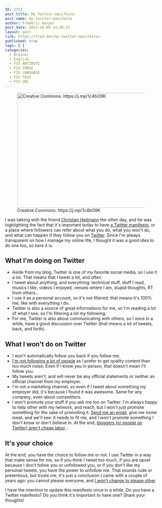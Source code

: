 ```yaml
---
ID: 2753
post_title: My Twitter manifesto
post_name: my-twitter-manifesto
author: Frédéric Harper
post_date: 2013-10-09 14:30:23
layout: post
link: https://fred.dev/my-twitter-manifesto/
published: true
tags: [ ]
categories:
  - Brainer
  - English
  - FIX ANTIDOTE
  - FIX IMAGE
  - FIX LANGUAGE
  - FIX TAGS
  - FIX URL
---
```

<figure><img alt="Creative Commons: https://j.mp/1c4bO9K" src="http://fred.dev/wp-content/uploads/2013/10/twitter.jpg" width="600" height="379" /><figcaption> Creative Commons: https://j.mp/1c4bO9K</figcaption></figure>
I was talking with the friend <a href="https://christianheilmann.com" target="_blank" rel="noopener noreferrer">Christian Heilmann</a> the other day, and he was highlighting the fact that it's important today to have <a href="https://christianheilmann.com/2013/02/11/hello-it-is-me-on-twitter/" target="_blank" rel="noopener noreferrer">a Twitter manifesto</a>, or a place where followers can refer about what you do, what you won't do, and what can happen if they follow you on <a href="https://twitter.com/fharper" target="_blank" rel="noopener noreferrer">Twitter</a>. Since I'm always transparent on how I manage my online life, I thought it was a good idea to do one too, so here it is.

## What I'm doing on Twitter

*   Aside from my blog, Twitter is one of my favorite social media, so I use it a lot. That means that I tweet a lot, and often.
*   I tweet about anything, and everything: technical stuff, stuff I read, musics I like, videos I enjoyed, venues where I am, stupid thoughts, RT from others...
*   I use it as a personal account, so it's not filtered: that means it's 100% me, like with everything I do.
*   Twitter is also a source of great informations for me, so I'm reading a lot of what I see, so I'm filtering a lot my following.
*   For me, Twitter is also about communicating with others, so I once in a while, have a good discussion over Twitter (that means a lot of tweets, back, and forth).

## What I won't do on Twitter

*   I won't automatically follow you back if you follow me.
*   [I'm not following a lot of people][1] as I prefer to get quality content than too much noise. Even if I know you in person, that doesn't mean I'll follow you.
*   My tweets aren't, and will never be any official statements or neither an official channel from my employer.
*   I'm not a marketing channel, so even if I tweet about something my employer did, it's because I found it was awesome. Same for any company, even about competitors.
*   I won't promote your stuff if you ask me too on Twitter. I'm always happy to help other with my network, and reach, but I won't just promote something for the sake of promoting it. [Send me an email][2], give me some meat, and we'll see: it needs to fit me, and I won't promote something I don't know or don't believe in. At the end, [bloggers (or people on Twitter) aren't cheap labor][3]...

## It's your choice

At the end, you have the choice to follow me or not. I use Twitter in a way that make sense for me, so if you think I tweet too much, if you are upset because I don't follow you or unfollowed you, or if you don't like my personal tweets, you have the power to unfollow me. That sounds rude or pretentious, but trusts me, it's just a conclusion I came with a couple of years ago: you cannot please everyone, and [I won't change to please other][4].

I have the intention to update this manifesto once in a while. Do you have a Twitter manifesto? Do you think it's important to have one? Share your thoughts!

 [1]: https://fred.dev/how-im-managing-my-social-media-connections/ "How I’m managing my social media connections"
 [2]: mailto:fharper@oocz.net "Fred’s tees #23 – Melting Rubik’s Cube"
 [3]: https://fred.dev/i-am-a-blogger-not-cheap-labor/ "I am a blogger, not cheap labor"
 [4]: http://fred.dev/my-life-manifesto-v2/ "My life manifesto v2"
